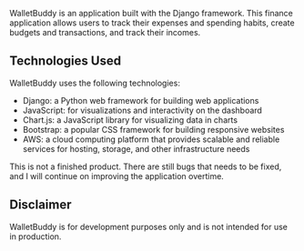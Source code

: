 WalletBuddy is an application built with the Django framework.
This finance application allows users to track their expenses and spending habits, create budgets and transactions, and track their incomes.

## Technologies Used
WalletBuddy uses the following technologies:

- Django: a Python web framework for building web applications
- JavaScript: for visualizations and interactivity on the dashboard
- Chart.js: a JavaScript library for visualizing data in charts
- Bootstrap: a popular CSS framework for building responsive websites
- AWS: a cloud computing platform that provides scalable and reliable services for hosting, storage, and other infrastructure needs



This is not a finished product. There are still bugs that needs to be fixed, and I will continue on improving the application overtime.

## Disclaimer
WalletBuddy is for development purposes only and is not intended for use in production.


